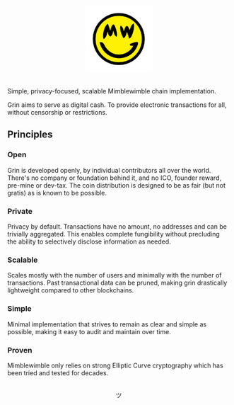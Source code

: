 <center>
  <img width="150" src="assets/images/grin-mw-logo.svg">
</center>
</br>

Simple, privacy-focused, scalable Mimblewimble chain implementation.

Grin aims to serve as digital cash. To provide electronic transactions for all, without censorship or restrictions.

## Principles

### Open

Grin is developed openly, by individual contributors all over the world. There's no company or foundation behind it, and no ICO, founder reward, pre-mine or dev-tax. The coin distribution is designed to be as fair (but not gratis) as is known to be possible.

### Private

Privacy by default. Transactions have no amount, no addresses and can be trivially aggregated. This enables complete fungibility without precluding the ability to selectively disclose information as needed.

### Scalable

Scales mostly with the number of users and minimally with the number of transactions. Past transactional data can be pruned, making grin drastically lightweight compared to other blockchains.

### Simple

Minimal implementation that strives to remain as clear and simple as possible, making it easy to audit and maintain over time.

### Proven

Mimblewimble only relies on strong Elliptic Curve cryptography which has been tried and tested for decades.

</br>
<center>
ツ
</center>
</br>
